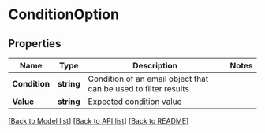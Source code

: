# ConditionOption

## Properties

Name | Type | Description | Notes
------------ | ------------- | ------------- | -------------
**Condition** | **string** | Condition of an email object that can be used to filter results | 
**Value** | **string** | Expected condition value | 

[[Back to Model list]](../README#documentation-for-models) [[Back to API list]](../README#documentation-for-api-endpoints) [[Back to README]](../README)


